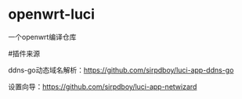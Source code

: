 # openwrt-luci
一个openwrt编译仓库

#插件来源

ddns-go动态域名解析：https://github.com/sirpdboy/luci-app-ddns-go

设置向导：https://github.com/sirpdboy/luci-app-netwizard
